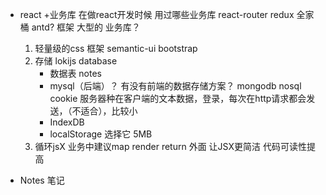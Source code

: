 - react +业务库
    在做react开发时候 用过哪些业务库
    react-router
    redux 全家桶
    antd? 框架  大型的
    业务库？
    1. 轻量级的css 框架
    semantic-ui  bootstrap
    2. 存储 lokijs  database
        - 数据表 notes
        - mysql（后端）？  有没有前端的数据存储方案？  mongodb nosql
        cookie  服务器种在客户端的文本数据，登录，每次在http请求都会发送，（不适合），比较小
        - IndexDB
        - localStorage  选择它 5MB
    3. 循环jsX
        业务中建议map
        render return 外面
        让JSX更简洁  代码可读性提高

- Notes 笔记 